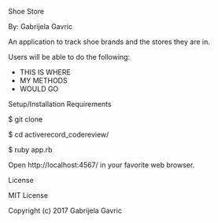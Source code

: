 Shoe Store

By: Gabrijela Gavric

An application to track shoe brands and the stores they are in.

Users will be able to do the following:
<ul>
  <li>THIS IS WHERE</li>
  <li>MY METHODS</li>
  <li>WOULD GO</li>
</ul>

Setup/Installation Requirements

$ git clone

$ cd activerecord_codereview/

$ ruby app.rb

Open http://localhost:4567/ in your favorite web browser.

License

MIT License

Copyright (c) 2017 Gabrijela Gavric
